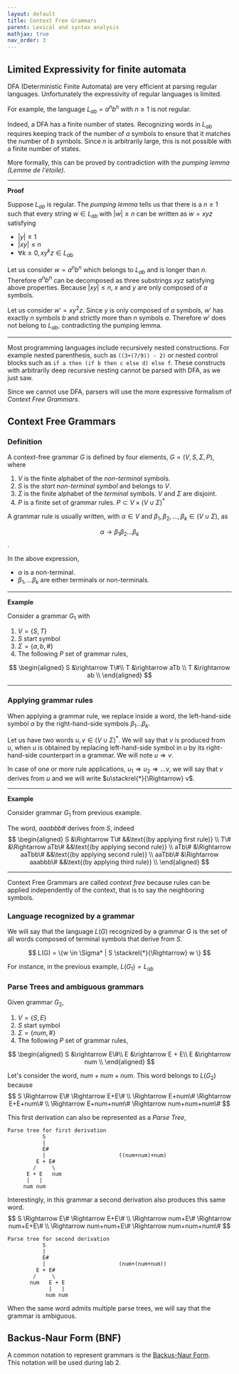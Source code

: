 ```yaml
---
layout: default
title: Context Free Grammars
parent: Lexical and syntax analysis 
mathjax: true
nav_order: 3
---
```


## Limited Expressivity for finite automata

DFA (Deterministic Finite Automata) are very efficient at parsing regular
languages. Unfortunately the expressivity of regular languages is limited.

For example, the language $L_{ab} = {a^nb^n}$ with $n \geq 1$ is not regular.

Indeed, a DFA has a finite number of states. Recognizing words in $L_{ab}$
requires keeping track of the number of $a$ symbols to ensure that it matches
the number of $b$ symbols. Since $n$ is arbitrarily large, this is not possible
with a finite number of states. 

More formally, this can be proved by contradiction with the _pumping lemma (Lemme de l'étoile)_.

***
**Proof**

Suppose $L_{ab}$ is regular. The _pumping lemma_ tells us that there is a $n \geq 1$ such that every string $w \in L_{ab}$ with $|w| \geq n$ can be written as $w = xyz$ satisfying

- $|y| \geq 1$
- $|xy| \leq n$
- $\forall k \geq 0, xy^kz \in L_{ab}$

Let us consider $w = a^nb^n$ which belongs to $L_{ab}$ and is longer than $n$.
Therefore $a^nb^n$ can be decomposed as three substrings $xyz$ satisfying above
properties. Because $|xy| \leq n$, $x$ and $y$ are only composed of $a$ symbols.

Let us consider $w'=xy^2z$. Since $y$ is only composed of $a$ symbols, $w'$ has
exactly $n$ symbols $b$ and strictly more than $n$ symbols $a$. Therefore $w'$
does not belong to $L_{ab}$, contradicting the pumping lemma. 

***

Most programming languages include recursively nested constructions. For
example nested parenthesis, such as `((3+(7/9)) - 2)` or nested control blocks
such as `if a then (if b then c else d) else f`. These constructs with
arbitrarily deep recursive nesting cannot be parsed with DFA, as we just saw.

Since we cannot use DFA, parsers will use the more expressive formalism of
_Context Free Grammars_.

## Context Free Grammars

### Definition
A context-free grammar $G$ is defined by four elements, $G=(V, S, \Sigma, P)$, where

1. $V$ is the finite alphabet of the _non-terminal_ symbols.
2. $S$ is the _start non-terminal symbol_ and belongs to $V$.
3. $\Sigma$ is the finite alphabet of the _terminal_ symbols. $V$ and $\Sigma$ are disjoint.
4. $P$ is a finite set of grammar rules. $P \subset V \times (V \cup \Sigma)^*$

A grammar rule is usually written, with $\alpha \in V$ and $\beta_1, \beta_2, \ldots, \beta_k \in (V \cup \Sigma)$, as

$$ \alpha \rightarrow \beta_1 \beta_2 \ldots \beta_k $$.

In the above expression,

- $\alpha$ is a non-terminal.
- $\beta_1, \ldots \beta_k$  are either terminals or non-terminals. 

***
**Example**

Consider a grammar $G_1$ with

1. $V = \{S, T\}$
2. $S$ start symbol
3. $\Sigma = \{a,b,\#\}$
4. The following $P$ set of grammar rules,

$$ 
\begin{aligned}
S &\rightarrow T\#\\
T &\rightarrow aTb \\
T &\rightarrow ab \\
\end{aligned}
$$

***

### Applying grammar rules 

When applying a grammar rule, we replace inside a word, the left-hand-side
symbol $\alpha$ by the right-hand-side symbols $\beta_1\ldots\beta_k$.

Let us have two words $u,v \in (V \cup \Sigma)^*$.  We will say that $v$ is
produced from $u$, when $u$ is obtained by replacing left-hand-side symbol in
$u$ by its right-hand-side counterpart in a grammar. We will note $u
\Rightarrow v$.

In case of one or more rule applications, $u_1 \Rightarrow u_2 \Rightarrow \ldots v$, we will say that $v$ derives from $u$ and we will write $u\stackrel{*}{\Rightarrow} v$.

---

**Example**

Consider grammar $G_1$ from previous example.

The word, $aaabbb\#$ derives from $S$, indeed
$$
\begin{aligned}
S &\Rightarrow T\# &&\text{(by applying first rule)} \\
T\# &\Rightarrow aTb\# &&\text{(by applying second rule)} \\
aTb\# &\Rightarrow aaTbb\# &&\text{(by applying second rule)} \\
aaTbb\# &\Rightarrow aaabbb\# &&\text{(by applying third rule)} \\
\end{aligned}
$$

---

Context Free Grammars are called _context free_ because rules can be applied
independently of the context, that is to say the neighboring symbols.

### Language recognized by a grammar

We will say that the language $L(G)$ recognized by a grammar $G$ is the set of
all words composed of terminal symbols that derive from $S$.

$$ L(G) = \{w \in \Sigma* | S \stackrel{*}{\Rightarrow} w \} $$

For instance, in the previous example, $L(G_1) = L_{ab}$

### Parse Trees and ambiguous grammars

Given grammar $G_2$,

1. $V = \{S, E\}$
2. $S$ start symbol
3. $\Sigma = \{num, \#\}$
4. The following $P$ set of grammar rules,

$$ 
\begin{aligned}
S &\rightarrow E\#\\
E &\rightarrow E + E\\
E &\rightarrow num \\
\end{aligned}
$$

Let's consider the word, $num + num + num$.
This word belongs to $L(G_2)$ because 
$$ S \Rightarrow E\# \Rightarrow E+E\# \\
     \Rightarrow E+num\# \Rightarrow E+E+num\# \\ 
     \Rightarrow E+num+num\# \Rightarrow num+num+num\# $$

This first derivation can also be represented as a _Parse Tree_,

~~~
Parse tree for first derivation
           S
           |
           E#
           |                       ((num+num)+num)
         E + E#
        /     \
      E + E   num
      |   |
     num num 
~~~

Interestingly, in this grammar a second derivation also produces this same word.
$$ S \Rightarrow E\# \Rightarrow E+E\# \\
     \Rightarrow num+E\# \Rightarrow num+E+E\# \\ 
     \Rightarrow num+num+E\# \Rightarrow num+num+num\# $$

~~~
Parse tree for second derivation
           S
           |
           E#
           |                       (num+(num+num))
         E + E#
        /     \
       num   E + E  
             |   |
            num num 
~~~

When the same word admits multiple parse trees, we will say that the grammar is
ambiguous.

## Backus-Naur Form (BNF)

A common notation to represent grammars is the [Backus-Naur Form](https://en.wikipedia.org/wiki/Backus%E2%80%93Naur_form#Introduction).  
This notation will be used during lab 2. 

